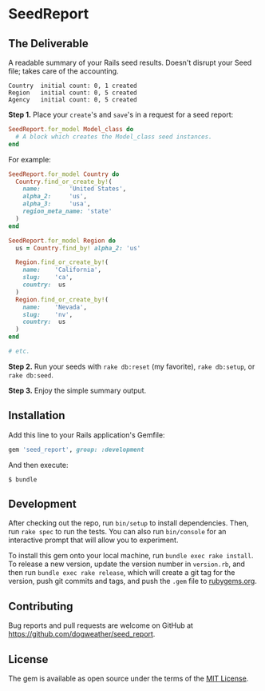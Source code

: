 # SeedReport

## The Deliverable
A readable summary of your Rails seed results. Doesn't disrupt your Seed file; takes care of the accounting.

```
Country  initial count: 0, 1 created
Region   initial count: 0, 5 created
Agency   initial count: 0, 5 created
```


**Step 1.** Place your `create`'s and `save`'s in a request for a seed report:

```ruby
SeedReport.for_model Model_class do
  # A block which creates the Model_class seed instances.
end
```

For example:

```ruby
SeedReport.for_model Country do
  Country.find_or_create_by!(
    name:        'United States',
    alpha_2:     'us',
    alpha_3:     'usa',
    region_meta_name: 'state'
  )
end

SeedReport.for_model Region do
  us = Country.find_by! alpha_2: 'us'

  Region.find_or_create_by!(
    name:    'California',
    slug:    'ca',
    country:  us
  )
  Region.find_or_create_by!(
    name:    'Nevada',
    slug:    'nv',
    country:  us
  )
end

# etc.
```

**Step 2.** Run your seeds with `rake db:reset` (my favorite), `rake db:setup`,
or `rake db:seed`.

**Step 3.** Enjoy the simple summary output.


## Installation

Add this line to your Rails application's Gemfile:

```ruby
gem 'seed_report', group: :development
```

And then execute:

    $ bundle

## Development

After checking out the repo, run `bin/setup` to install dependencies. Then, run `rake spec` to run the tests. You can also run `bin/console` for an interactive prompt that will allow you to experiment.

To install this gem onto your local machine, run `bundle exec rake install`. To release a new version, update the version number in `version.rb`, and then run `bundle exec rake release`, which will create a git tag for the version, push git commits and tags, and push the `.gem` file to [rubygems.org](https://rubygems.org).

## Contributing

Bug reports and pull requests are welcome on GitHub at https://github.com/dogweather/seed_report.


## License

The gem is available as open source under the terms of the [MIT License](http://opensource.org/licenses/MIT).
